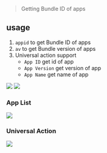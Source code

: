 > Getting Bundle ID of apps

## usage

1. `appid` to get Bundle ID of apps
2. `av` to get Bundle version of apps
3. Universal action support
	- `App ID` get id of app
	- `App Version` get version of app
    - `App Name` get name of app


![](https://img.shields.io/badge/version-v1.2.0-green?style=for-the-badge)
[![](https://img.shields.io/badge/download-click-blue?style=for-the-badge)](https://github.com/alanhg/alfred-workflows/raw/undefined/appid/AppID.alfredworkflow)



<!-- more -->

### App List

![](./appid.gif)

### Universal Action
![](./appid_2.gif)
